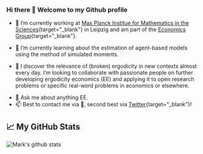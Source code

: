 ### Hi there 👋 Welcome to my Github profile

<!--
**MarkK09/MarkK09** is a ✨ _special_ ✨ repository because its `README.md` (this file) appears on your GitHub profile.
*-->

- 🔭 I’m currently working at [Max Planck Institue for Mathematics in the Sciences](https://www.mis.mpg.de/){target="_blank"} in Leipzig and am part of the [Economics Group](https://www.mis.mpg.de/jjost/research/economics.html){target="_blank"}. 

- 🌱 I’m currently learning about the estimation of agent-based models using the method of simulated moments.
- 👯 I discover the relevance of (broken) ergodicity in new contexts almost every day. I’m looking to collaborate with passionate people on further developing ergodicity economics (EE) and applying it to open research problems or specific real-word problems in economics or elsewhere.

<!--
- 🤔 I’m looking for help with ...
- ⚡ Fun fact:  
-->

- 💬 Ask me about anything EE.
- 📫 Best to contact me via :email:, second best via [Twitter](https://bit.ly/nonergodicmark){target="_blank"}!

## &#x1f4c8; My GitHub Stats
![Mark's github stats](https://github-readme-stats.vercel.app/api?username=MarkK09&show_icons=true)